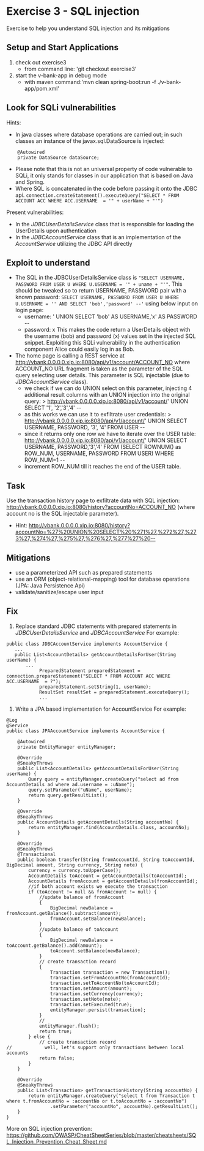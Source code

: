 # Exercise 3 - SQL injection
Exercise to help you understand SQL injection and its mitigations

## Setup and Start Applications

1. check out exercise3 
   * from command line: 'git checkout exercise3'
1. start the v-bank-app in debug mode
   * with maven command:'mvn clean spring-boot:run -f ./v-bank-app/pom.xml'

## Look for SQLi vulnerabilities
Hints:
* In java classes where database operations are carried out; in such classes an instance of the javax.sql.DataSource is injected:
```
    @Autowired
    private DataSource dataSource;
```
  * Please note that this is not an universal property of code vulnerable to SQLi, it only stands for classes in our application that is based on Java and Spring.
* Where SQL is concatenated in the code before passing it onto the JDBC api.
`connection.createStatement().executeQuery("SELECT * FROM ACCOUNT ACC WHERE ACC.USERNAME  = '" + userName + "'")`

Present vulnerabilities:
* In the *JDBCUserDetailsService* class that is responsible for loading the UserDetails upon authentication
* In the *JDBCAccountService* class that is an implementation of the *AccountService* utilizing the JDBC API directly

## Exploit to understand
* The SQL in the JDBCUserDetailsService class is `"SELECT USERNAME, PASSWORD FROM USER U WHERE U.USERNAME = '" + uname + "'"`.
  This should be tweaked so to return USERNAME, PASSWORD pair with a known password:
`SELECT USERNAME, PASSWORD FROM USER U WHERE U.USERNAME = '' AND SELECT 'bob','password' --'`
using below input on login page:
  * username: ' UNION SELECT 'bob' AS USERNAME,'x' AS PASSWORD --
  * password: x
  This makes the code return a UserDetails object with the username (bob) and password (x) values set in the injected SQL snippet.
  Exploiting this SQLi vulnerability in the authentication component Alice could easily log in as Bob.
* The home page is calling a REST service at http://vbank.0.0.0.0.xip.io:8080/api/v1/account/ACCOUNT_NO where ACCOUNT_NO URL fragment is taken as the parameter of the SQL query selecting user details. This parameter is SQL injectable (due to *JDBCAccountService* class). 
  * we check if we can do UNION select on this parameter, injecting 4 additional result columns with an UNION injection into the original query: > http://vbank.0.0.0.0.xip.io:8080/api/v1/account/' UNION SELECT '1', '2','3','4' -- 
  * as this works we can use it to exfiltrate user credentials: > http://vbank.0.0.0.0.xip.io:8080/api/v1/account/' UNION SELECT USERNAME, PASSWORD, '3', '4' FROM USER --
  * since it returns only one row we have to iterate over the USER table: http://vbank.0.0.0.0.xip.io:8080/api/v1/account/' UNION SELECT USERNAME, PASSWORD,'3','4' FROM (SELECT ROWNUM() as ROW_NUM, USERNAME, PASSWORD FROM USER) WHERE ROW_NUM=1 --
  * increment ROW_NUM till it reaches the end of the USER table.

## Task
Use the transaction history page to exfiltrate data with SQL injection: http://vbank.0.0.0.0.xip.io:8080/history?accountNo=ACCOUNT_NO (where account no is the SQL injectable parameter).
* Hint: http://vbank.0.0.0.0.xip.io:8080/history?accountNo=%27%20UNION%20SELECT%20%271%27,%272%27,%273%27,%274%27,%275%27,%276%27,%277%27%20--

## Mitigations
* use a parameterized API such as prepared statements 
* use an ORM (object-relational-mapping) tool for database operations (JPA: Java Persistence Api)
* validate/sanitize/escape user input

## Fix
1. Replace standard JDBC statements with prepared statements in *JDBCUserDetailsService* and *JDBCAccountService* 
For example:
```
public class JDBCAccountService implements AccountService {
   ...
   public List<AccountDetails> getAccountDetailsForUser(String userName) {
       ...
            PreparedStatement preparedStatement = connection.prepareStatement("SELECT * FROM ACCOUNT ACC WHERE ACC.USERNAME  = ?");
            preparedStatement.setString(1, userName);
            ResultSet resultSet = preparedStatement.executeQuery();
            ...
```
1. Write a JPA based implementation for AccountService 
For example:
```
@Log
@Service
public class JPAAccountService implements AccountService {

    @Autowired
    private EntityManager entityManager;

    @Override
    @SneakyThrows
    public List<AccountDetails> getAccountDetailsForUser(String userName) {
        Query query = entityManager.createQuery("select ad from AccountDetails ad where ad.username = :uName");
        query.setParameter("uName", userName);
        return query.getResultList();
    }

    @Override
    @SneakyThrows
    public AccountDetails getAccountDetails(String accountNo) {
        return entityManager.find(AccountDetails.class, accountNo);
    }

    @Override
    @SneakyThrows
    @Transactional
    public boolean transfer(String fromAccountId, String toAccountId, BigDecimal amount, String currency, String note) {
        currency = currency.toUpperCase();
        AccountDetails toAccount = getAccountDetails(toAccountId);
        AccountDetails fromAccount = getAccountDetails(fromAccountId);
        //if both account exists we execute the transaction
        if (toAccount != null && fromAccount != null) {
            //update balance of fromAccount
            {
                BigDecimal newBalance = fromAccount.getBalance().subtract(amount);
                fromAccount.setBalance(newBalance);
            }
            //update balance of toAccount
            {
                BigDecimal newBalance = toAccount.getBalance().add(amount);
                toAccount.setBalance(newBalance);
            }
            // create transaction record
            {
                Transaction transaction = new Transaction();
                transaction.setFromAccountNo(fromAccountId);
                transaction.setToAccountNo(toAccountId);
                transaction.setAmount(amount);
                transaction.setCurrency(currency);
                transaction.setNote(note);
                transaction.setExecuted(true);
                entityManager.persist(transaction);
            }
            //
            entityManager.flush();
            return true;
        } else {
            // create transaction record
//            well, let's support only transactions between local accounts
            return false;
        }
    }

    @Override
    @SneakyThrows
    public List<Transaction> getTransactionHistory(String accountNo) {
        return entityManager.createQuery("select t from Transaction t where t.fromAccountNo = :accountNo or t.toAccountNo = :accountNo")
                .setParameter("accountNo", accountNo).getResultList();
    }
}
```

More on SQL injection prevention:
https://github.com/OWASP/CheatSheetSeries/blob/master/cheatsheets/SQL_Injection_Prevention_Cheat_Sheet.md
